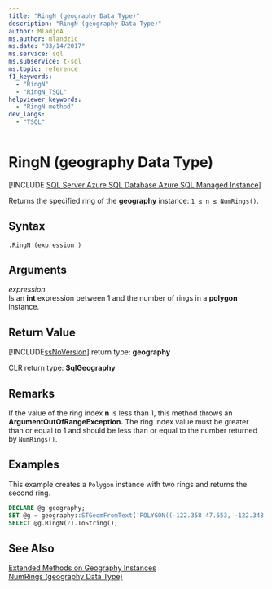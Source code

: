 ```yaml
---
title: "RingN (geography Data Type)"
description: "RingN (geography Data Type)"
author: MladjoA
ms.author: mlandzic
ms.date: "03/14/2017"
ms.service: sql
ms.subservice: t-sql
ms.topic: reference
f1_keywords:
  - "RingN"
  - "RingN_TSQL"
helpviewer_keywords:
  - "RingN method"
dev_langs:
  - "TSQL"
---
```

# RingN (geography Data Type)
[!INCLUDE [SQL Server Azure SQL Database Azure SQL Managed Instance](../../includes/applies-to-version/sql-asdb-asdbmi.md)]

  Returns the specified ring of the **geography** instance: `1 ≤ n ≤ NumRings()`.  
  
## Syntax  
  
```syntaxsql
.RingN (expression )
```

## Arguments
 *expression*  
 Is an **int** expression between 1 and the number of rings in a **polygon** instance.  
  
## Return Value  
 [!INCLUDE[ssNoVersion](../../includes/ssnoversion-md.md)] return type: **geography**  
  
 CLR return type: **SqlGeography**  
  
## Remarks  
 If the value of the ring index **n** is less than 1, this method throws an **ArgumentOutOfRangeException.** The ring index value must be greater than or equal to 1 and should be less than or equal to the number returned by `NumRings()`.  
  
## Examples  
 This example creates a `Polygon` instance with two rings and returns the second ring.  
  
```sql
DECLARE @g geography;  
SET @g = geography::STGeomFromText('POLYGON((-122.358 47.653, -122.348 47.649, -122.348 47.658, -122.358 47.658, -122.358 47.653), (-122.357 47.654, -122.357 47.657, -122.349 47.657, -122.349 47.650, -122.357 47.654))', 4326);  
SELECT @g.RingN(2).ToString();  
```  
  
## See Also  
 [Extended Methods on Geography Instances](../../t-sql/spatial-geography/extended-methods-on-geography-instances.md)   
 [NumRings &#40;geography Data Type&#41;](../../t-sql/spatial-geography/numrings-geography-data-type.md)  
  
  
